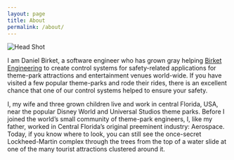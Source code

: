 ```yaml
---
layout: page
title: About
permalink: /about/
---
```


![Head Shot](Daniel-Birket-Head.jpg)

I am Daniel Birket, a software engineer who has grown gray helping
[Birket Engineering](http://www.birket.com) to create control systems
for safety-related applications for theme-park attractions and
entertainment venues world-wide. If you have visited a few popular
theme-parks and rode their rides, there is an excellent chance that one
of our control systems helped to ensure your safety.

I, my wife and three grown children live and work in central
Florida, USA, near the popular Disney World and Universal Studios
theme parks. Before I joined the world’s small community of theme-park
engineers, I, like my father, worked in Central Florida’s original
preeminent industry: Aerospace. Today, if you know where to look, you
can still see the once-secret Lockheed-Martin complex through the
trees from the top of a water slide at one of the many tourist
attractions clustered around it.
